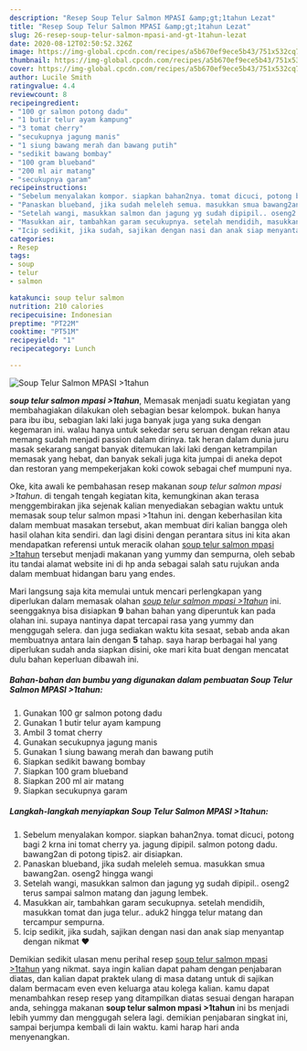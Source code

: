 ```yaml
---
description: "Resep Soup Telur Salmon MPASI &amp;gt;1tahun Lezat"
title: "Resep Soup Telur Salmon MPASI &amp;gt;1tahun Lezat"
slug: 26-resep-soup-telur-salmon-mpasi-and-gt-1tahun-lezat
date: 2020-08-12T02:50:52.326Z
image: https://img-global.cpcdn.com/recipes/a5b670ef9ece5b43/751x532cq70/soup-telur-salmon-mpasi-1tahun-foto-resep-utama.jpg
thumbnail: https://img-global.cpcdn.com/recipes/a5b670ef9ece5b43/751x532cq70/soup-telur-salmon-mpasi-1tahun-foto-resep-utama.jpg
cover: https://img-global.cpcdn.com/recipes/a5b670ef9ece5b43/751x532cq70/soup-telur-salmon-mpasi-1tahun-foto-resep-utama.jpg
author: Lucile Smith
ratingvalue: 4.4
reviewcount: 8
recipeingredient:
- "100 gr salmon potong dadu"
- "1 butir telur ayam kampung"
- "3 tomat cherry"
- "secukupnya jagung manis"
- "1 siung bawang merah dan bawang putih"
- "sedikit bawang bombay"
- "100 gram blueband"
- "200 ml air matang"
- "secukupnya garam"
recipeinstructions:
- "Sebelum menyalakan kompor. siapkan bahan2nya. tomat dicuci, potong bagi 2 krna ini tomat cherry ya. jagung dipipil. salmon potong dadu. bawang2an di potong tipis2. air disiapkan."
- "Panaskan blueband, jika sudah meleleh semua. masukkan smua bawang2an. oseng2 hingga wangi"
- "Setelah wangi, masukkan salmon dan jagung yg sudah dipipil.. oseng2 terus sampai salmon matang dan jagung lembek."
- "Masukkan air, tambahkan garam secukupnya. setelah mendidih, masukkan tomat dan juga telur.. aduk2 hingga telur matang dan tercampur sempurna."
- "Icip sedikit, jika sudah, sajikan dengan nasi dan anak siap menyantap dengan nikmat ❤"
categories:
- Resep
tags:
- soup
- telur
- salmon

katakunci: soup telur salmon 
nutrition: 210 calories
recipecuisine: Indonesian
preptime: "PT22M"
cooktime: "PT51M"
recipeyield: "1"
recipecategory: Lunch

---
```



![Soup Telur Salmon MPASI &gt;1tahun](https://img-global.cpcdn.com/recipes/a5b670ef9ece5b43/751x532cq70/soup-telur-salmon-mpasi-1tahun-foto-resep-utama.jpg)

<b><i>soup telur salmon mpasi &gt;1tahun</i></b>, Memasak menjadi suatu kegiatan yang membahagiakan dilakukan oleh sebagian besar kelompok. bukan hanya para ibu ibu, sebagian laki laki juga banyak juga yang suka dengan kegemaran ini. walau hanya untuk sekedar seru seruan dengan rekan atau memang sudah menjadi passion dalam dirinya. tak heran dalam dunia juru masak sekarang sangat banyak ditemukan laki laki dengan ketrampilan memasak yang hebat, dan banyak sekali juga kita jumpai di aneka depot dan restoran yang mempekerjakan koki cowok sebagai chef mumpuni nya.



Oke, kita awali ke pembahasan resep makanan <i>soup telur salmon mpasi &gt;1tahun</i>. di tengah tengah kegiatan kita, kemungkinan akan terasa menggembirakan jika sejenak kalian menyediakan sebagian waktu untuk memasak soup telur salmon mpasi &gt;1tahun ini. dengan keberhasilan kita dalam membuat masakan tersebut, akan membuat diri kalian bangga oleh hasil olahan kita sendiri. dan lagi disini dengan perantara situs ini kita akan mendapatkan referensi untuk meracik olahan <u>soup telur salmon mpasi &gt;1tahun</u> tersebut menjadi makanan yang yummy dan sempurna, oleh sebab itu tandai alamat website ini di hp anda sebagai salah satu rujukan anda dalam membuat hidangan baru yang endes.


Mari langsung saja kita memulai untuk mencari perlengkapan yang diperlukan dalam memasak olahan <u><i>soup telur salmon mpasi &gt;1tahun</i></u> ini. seenggaknya bisa disiapkan <b>9</b> bahan bahan yang diperuntuk kan pada olahan ini. supaya nantinya dapat tercapai rasa yang yummy dan menggugah selera. dan juga sediakan waktu kita sesaat, sebab anda akan membuatnya antara lain dengan <b>5</b> tahap. saya harap berbagai hal yang diperlukan sudah anda siapkan disini, oke mari kita buat dengan mencatat dulu bahan keperluan dibawah ini.

<!--inarticleads1-->

##### Bahan-bahan dan bumbu yang digunakan dalam pembuatan Soup Telur Salmon MPASI &gt;1tahun:

1. Gunakan 100 gr salmon potong dadu
1. Gunakan 1 butir telur ayam kampung
1. Ambil 3 tomat cherry
1. Gunakan secukupnya jagung manis
1. Gunakan 1 siung bawang merah dan bawang putih
1. Siapkan sedikit bawang bombay
1. Siapkan 100 gram blueband
1. Siapkan 200 ml air matang
1. Siapkan secukupnya garam




<!--inarticleads2-->

##### Langkah-langkah menyiapkan Soup Telur Salmon MPASI &gt;1tahun:

1. Sebelum menyalakan kompor. siapkan bahan2nya. tomat dicuci, potong bagi 2 krna ini tomat cherry ya. jagung dipipil. salmon potong dadu. bawang2an di potong tipis2. air disiapkan.
1. Panaskan blueband, jika sudah meleleh semua. masukkan smua bawang2an. oseng2 hingga wangi
1. Setelah wangi, masukkan salmon dan jagung yg sudah dipipil.. oseng2 terus sampai salmon matang dan jagung lembek.
1. Masukkan air, tambahkan garam secukupnya. setelah mendidih, masukkan tomat dan juga telur.. aduk2 hingga telur matang dan tercampur sempurna.
1. Icip sedikit, jika sudah, sajikan dengan nasi dan anak siap menyantap dengan nikmat ❤




Demikian sedikit ulasan menu perihal resep <u>soup telur salmon mpasi &gt;1tahun</u> yang nikmat. saya ingin kalian dapat paham dengan penjabaran diatas, dan kalian dapat praktek ulang di masa datang untuk di sajikan dalam bermacam even even keluarga atau kolega kalian. kamu dapat menambahkan resep resep yang ditampilkan diatas sesuai dengan harapan anda, sehingga makanan <b>soup telur salmon mpasi &gt;1tahun</b> ini bs menjadi lebih yummy dan menggugah selera lagi. demikian penjabaran singkat ini, sampai berjumpa kembali di lain waktu. kami harap hari anda menyenangkan.
